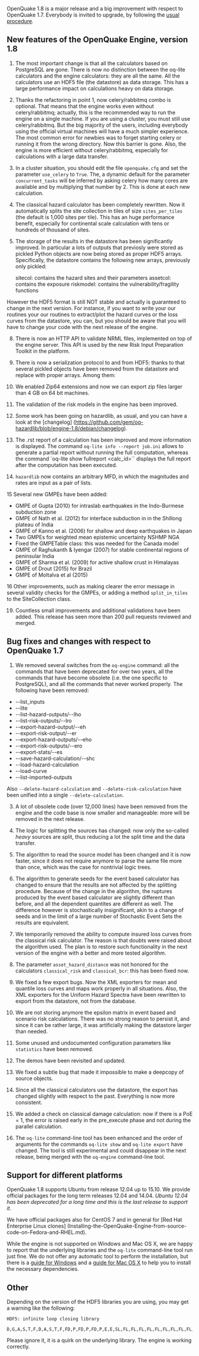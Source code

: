 OpenQuake 1.8 is a major release and a big improvement with respect
to OpenQuake 1.7. Everybody is invited to upgrade,
by following the [usual procedure](Installing-the-OpenQuake-Engine.md).

New features of the OpenQuake Engine, version 1.8
---------------------------------------------------

1. The most important change is that all the calculators based on
PostgreSQL are gone. There is now no distinction between the oq-lite
calculators and the engine calculators: they are all the same.
All the calculators use an HDF5 file (the datastore) as data
storage. This has a large performance impact on calculations heavy
on data storage.

2. Thanks the refactoring in point 1, now
celery/rabbitmq combo is optional. That means that the engine
works even without celery/rabbitmq; actually, this is the recommended way to run
the engine on a single machine.  If you are using a cluster, you must
still use celery/rabbitmq. But the big majority of the users, including
everybody using the official virtual machines will have a much simpler
experience. The most common error for newbies was to forget starting
celery or running it from the wrong directory. Now this barrier is
gone. Also, the engine is more efficient without celery/rabbitmq,
especially for calculations with a large data transfer.

3. In a cluster situation, you should edit the file `openquake.cfg` and
set the parameter `use_celery` to `True`. The, a dynamic default for the
parameter `concurrent_tasks` will be inferred by asking celery how many
cores are available and by multiplying that number by 2. This is done
at each new calculation.

4. The classical hazard calculator has been completely rewritten. Now
it automatically splits the site collection in tiles of size
`sites_per_tiles` (the default is 1,000 sites per tile). This has an
huge performance benefit, especially for continental scale calculation
with tens or hundreds of thousand of sites.


7. The storage of the results in the datastore has been significantly
improved. In particular a lots of outputs that previosly were stored
as pickled Python objects are now being stored as proper HDF5 arrays.
Specifically, the datastore contains the following new arrays,
previously only pickled:

   sitecol: contains the hazard sites and their parameters
   assetcol: contains the exposure
   riskmodel: contains the vulnerability/fragility functions

However the HDF5 format is still NOT stable and actually is guaranteed
to change in the next version. For instance, if you want to write
your our routines your our routines to extract/plot the hazard curves
or the loss curves from the datastore, you can, but you should be
aware that you will have to change your code with the next release
of the engine.

8. There is now an HTTP API to validate NRML files, implemented on top
of the engine server. This API is used by the new Risk Input
Preparation Toolkit in the platform.

7. There is now a serialization protocol to and from HDF5: thanks to that
several pickled objects have been removed from the datastore and replace
with proper arrays. Among them:

8. We enabled Zip64 extensions and now we can export zip files
larger than 4 GB on 64 bit machines.

4. The validation of the risk models in the engine has been
improved.

6. Some work has been going on hazardlib, as usual, and you can have a
look at the [changelog]
(https://github.com/gem/oq-hazardlib/blob/engine-1.8/debian/changelog).


13. The .rst report of a calculation has been improved and more information is
displayed. The command `oq-lite info --report job.ini` allows to generate
a partial report without running the full computation, whereas the command
`oq-lite show fullreport <calc_id>`` displays the full report after the
computation has been executed.

14. `hazardlib` now contains an arbitrary MFD, in which the magnitudes
and rates are input as a pair of lists.

15 Several new GMPEs have been added:

   + GMPE of Gupta (2010) for intraslab earthquakes in the Indo-Burmese subduction zone
   + GMPE of Nath et al. (2012) for interface subduction in in the Shillong plateau of India
   + GMPE of Kanno et al. (2006) for shallow and deep earthquakes in Japan
   + Two GMPEs for weighted mean epistemic uncertainty NSHMP NGA
   + Fixed the GMPETable class: this was needed for the Canada model
   + GMPE of Raghukanth & Iyengar (2007) for stable continental regions of peninsular India
   + GMPE of Sharma et al. (2009) for active shallow crust in Himalayas
   + GMPE of Drout (2015) for Brazil
   + GMPE of Moltalva et al (2015)

16 Other improvements, such as making clearer the error message
in several validity checks for the GMPEs, or adding a method `split_in_tiles`
to the SiteCollection class.

19. Countless small improvements and additional validations have been
added. This release has seen more than 200 pull
requests reviewed and merged.

Bug fixes and changes with respect to OpenQuake 1.7
----------------------------------------------------

1. We removed several switches from the `oq-engine` command:
all the commands that have been deprecated for over two years, all
the commands that have become obsolete (i.e. the one specific
to PostgreSQL), and all the commands that never worked properly.
The following have been removed:

  + --list_inputs
  + --lite
  + --list-hazard-outputs/--lho
  + --list-risk-outputs/--lro
  + --export-hazard-output/--eh
  + --export-risk-output/--er
  + --export-hazard-outputs/--eho
  + --export-risk-outputs/--ero
  + --export-stats/--es
  + --save-hazard-calculation/--shc
  + --load-hazard-calculation
  + --load-curve
  + --list-imported-outputs

Also `--delete-hazard-calculation` and `--delete-risk-calculation` have
been unified into a single `--delete-calculation`.

3. A lot of obsolete code (over 12,000 lines) have been removed from the engine
and the code base is now smaller and manageable: more will be removed in the
next release.

5. The logic for splitting the sources has changed: now only the so-called
*heavy* sources are split, thus reducing a lot the split time and the
data transfer.

6. The algorithm to read the source model has been changed and it is now
faster, since it does not require anymore to parse the same file more
than once, which was the case for nontrivial logic trees.

6. The algorithm to generate seeds for the event based calculator has
changed to ensure that the results are not affected by the splitting
procedure. Because of the change in the algorithm, the ruptures
produced by the event based calculator are slightly different than
before, and all the dependent quantites are different as well.
The difference however is stochastically insignificant, akin to
a change of seeds and in the limit of a large number of Stochastic
Event Sets the results are equivalent.

2. We temporarily removed the ability to compute insured loss curves from
the classical risk calculator. The reason is that doubts were
raised about the algorithm used. The plan is to restore such functionality
in the next version of the engine with a better and more tested algorithm.

3. The parameter `asset_hazard_distance` was not honored for the
calculators `classical_risk` and `classical_bcr`: this has been
fixed now.

18. We fixed a few export bugs. Now the XML exporters for mean and
quantile loss curves and maps work properly in all situations. Also,
the XML exporters for the Uniform Hazard Spectra have been rewritten
to export from the datastore, not from the database.

6. We are not storing anymore the epsilon matrix in event based and
scenario risk calculations. There was no strong reason to persist it,
and since it can be rather large, it was artificially making the
datastore larger than needed.

8. Some unused and undocumented configuration parameters like `statistics`
have been removed.

9. The demos have been revisited and updated.

11. We fixed a subtle bug that made it impossible to make a deepcopy
of source objects.

12. Since all the classical calculators use the datastore, the
export has changed slightly with respect to the past. Everything
is now more consistent.

13. We added a check on classical damage calculation: now if there is
a PoE = 1, the error is raised early in the pre_execute phase and not
during the parallel calculation.

14. The `oq-lite` command-line tool has been enhanced and the order of
arguments for the commands `oq-lite show` and `oq-lite export` have changed.
The tool is still experimental and could disappear in the next release,
being merged with the `oq-engine` command-line tool.

Support for different platforms
----------------------------------------------------

OpenQuake 1.8 supports Ubuntu from release 12.04 up to 15.10.  We
provide official packages for the long term releases 12.04 and 14.04.
*Ubuntu 12.04 has been deprecated for a long time and this is the last
release to support it*.

We have official packages also for CentOS 7
and in general for [Red Hat Enterprise Linux clones]
(Installing-the-OpenQuake-Engine-from-source-code-on-Fedora-and-RHEL.md).

While the engine is not supported on Windows and Mac OS X, we are
happy to report that the underlying libraries and the
`oq-lite` command-line tool run just fine. We do not offer
any automatic tool to perform the installation, but there is
a [guide for Windows](Installing-OQ-Lite-on-Windows.md) and
a [guide for Mac OS X](Installing-OQ-Lite-on-MacOS.md) to help you
to install the necessary dependencies.

Other
------

Depending on the version of the HDF5 libraries you are using,
you may get a warning like the following:

```
HDF5: infinite loop closing library
      D,G,A,S,T,F,D,A,S,T,F,FD,P,FD,P,FD,P,E,E,SL,FL,FL,FL,FL,FL,FL,FL,FL,FL,FL,FL,FL,FL,FL,FL,FL,FL,FL,FL,FL,FL,FL,FL,FL,FL,FL,FL,FL,FL,FL,FL,FL,FL,FL,FL,FL,FL,FL,FL,FL,FL,FL,FL,FL,FL,FL,FL,FL,FL,FL,FL,FL,FL,FL,FL,FL,FL,FL,FL,FL,FL,FL,FL,FL,FL,FL,FL,FL,FL,FL,FL,FL,FL,FL,FL,FL,FL,FL,FL,FL,FL,FL,FL,FL,FL,FL,FL,FL,FL,FL,FL
```

Please ignore it, it is a quirk on the underlying library. The engine
is working correctly.
